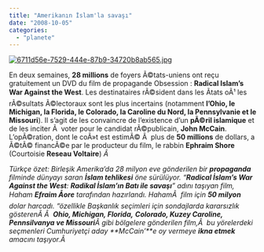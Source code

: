 ```yaml
---
title: "Amerikanın İslam'la savaşı"
date: "2008-10-05"
categories: 
  - "planete"
---
```


[![6711d56e-7529-444e-87b9-34720b8ab565.jpg](/uploads/2008/10/6711d56e-7529-444e-87b9-34720b8ab565.jpg)](/uploads/2008/10/6711d56e-7529-444e-87b9-34720b8ab565.jpg "6711d56e-7529-444e-87b9-34720b8ab565.jpg")

En deux semaines, **28 millions** de foyers Ã©tats-uniens ont reçu gratuitement un DVD du film de propagande Obsession : **Radical Islam’s War Against the West**. Les destinataires rÃ©sident dans les Ãtats oÃ¹ les rÃ©sultats Ã©lectoraux sont les plus incertains (notamment **l’Ohio, le Michigan, la Florida, le Colorado, la Caroline du Nord, la Pennsylvanie et le Missouri**). Il s’agit de les convaincre de l’existence d’un **pÃ©ril islamique** et de les inciter Ã  voter pour le candidat rÃ©publicain, **John McCain**. L’opÃ©ration, dont le coÃ»t est estimÃ© Ã  plus de **50 millions** de dollars, a Ã©tÃ© financÃ©e par le producteur du film, le rabbin **Ephraim Shore** (Courtoisie **Reseau Voltaire**) _Â_ 

_Türkçe özet: Birleşik Amerika’da 28 milyon eve gönderilen bir **propaganda** filminde dünyayı saran **İslam tehlikesi** öne sürülüyor. “**Radical İslam’s War Against the West**: **Radikal İslam’ın Batı ile savaşı**” adını taşıyan film, Haham **Efraim Åore** tarafından hazırlandı. HahamÂ  film için **50 milyon** dolar harcadı. “özellikle Başkanlık seçimleri için sondajlarda kararsızlık gösterenÂ Â  **Ohio, Michigan, Florida,**_ _**Colorado, Kuzey Caroline, Pennsilvanya ve Missouri**Â gibi bölgelere gönderilen film,Â  bu yörelerdeki seçmenleri Cumhuriyetçi aday **McCain’**e oy vermeye **ikna etmek** amacını taşıyor.Â_
